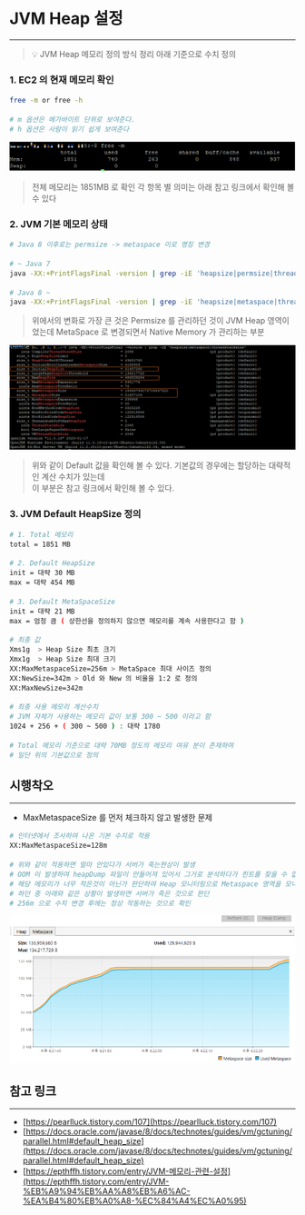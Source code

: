 # JVM Heap 설정

---

> 💡 JVM Heap 메모리 정의 방식 정리
> 아래 기준으로 수치 정의
> 

### 1. EC2 의 현재 메모리 확인

```bash
free -m or free -h

# m 옵션은 메가바이트 단위로 보여준다.
# h 옵션은 사람이 읽기 쉽게 보여준다
```

![4.png](/assets/java/4.png)
> 전체 메모리는 1851MB 로 확인
각 항목 별 의미는 아래 참고 링크에서 확인해 볼 수 있다
> 



### 2. JVM 기본 메모리 상태

```bash
# Java 8 이후로는 permsize -> metaspace 이로 명칭 변경

# ~ Java 7
java -XX:+PrintFlagsFinal -version | grep -iE 'heapsize|permsize|threadstacksize'

# Java 8 ~
java -XX:+PrintFlagsFinal -version | grep -iE 'heapsize|metaspace|threadstacksize'
```

> 위에서의 변화로 가장 큰 것은 Permsize 를 관리하던 것이 JVM Heap 영역이었는데 MetaSpace 로 변경되면서 Native Memory 가 관리하는 부분
> 

![5.png](/assets/java/5.png)

> 위와 같이 Default 값을 확인해 볼 수 있다. 기본값의 경우에는 할당하는 대략적인 계산 수치가 있는데<br> 
이 부분은 참고 링크에서 확인해 볼 수 있다.
> 

### 3. JVM Default HeapSize 정의

```bash
# 1. Total 메모리
total = 1851 MB

# 2. Default HeapSize
init = 대략 30 MB
max = 대략 454 MB

# 3. Default MetaSpaceSize
init = 대략 21 MB
max = 엄청 큼 ( 상한선을 정의하지 않으면 메모리를 계속 사용한다고 함 )

# 최종 값
Xms1g  > Heap Size 최초 크기
Xmx1g  > Heap Size 최대 크기
XX:MaxMetaspaceSize=256m > MetaSpace 최대 사이즈 정의
XX:NewSize=342m > Old 와 New 의 비율을 1:2 로 정의
XX:MaxNewSize=342m

# 최종 사용 메모리 계산수치
# JVM 자체가 사용하는 메모리 값이 보통 300 ~ 500 이라고 함
1024 + 256 + ( 300 ~ 500 ) : 대략 1780

# Total 메모리 기준으로 대략 70MB 정도의 메모리 여유 분이 존재하여
# 일단 위의 기본값으로 정의
```

## 시행착오

---

- MaxMetaspaceSize 를 먼저 체크하지 않고 발생한 문제

```bash
# 인터넷에서 조사하여 나온 기본 수치로 적용
XX:MaxMetaspaceSize=128m

# 위와 같이 적용하면 얼마 안있다가 서버가 죽는현상이 발생
# OOM 이 발생하여 heapDump 파일이 만들어져 있어서 그거로 분석하다가 힌트를 찾을 수 없어서
# 해당 메모리가 너무 적은것이 아닌가 판단하여 Heap 모니터링으로 Metaspace 영역을 모니터링
# 하던 중 아래와 같은 상황이 발생하면 서버가 죽은 것으로 판단
# 256m 으로 수치 변경 후에는 정상 작동하는 것으로 확인
```

![6.PNG](/assets/java/6.png)

## 참고 링크

---

- [https://pearlluck.tistory.com/107](https://pearlluck.tistory.com/107)
- [https://docs.oracle.com/javase/8/docs/technotes/guides/vm/gctuning/parallel.html#default_heap_size](https://docs.oracle.com/javase/8/docs/technotes/guides/vm/gctuning/parallel.html#default_heap_size)
- [https://epthffh.tistory.com/entry/JVM-메모리-관련-설정](https://epthffh.tistory.com/entry/JVM-%EB%A9%94%EB%AA%A8%EB%A6%AC-%EA%B4%80%EB%A0%A8-%EC%84%A4%EC%A0%95)